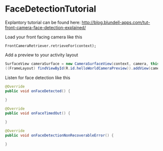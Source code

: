 FaceDetectionTutorial
=====================

Explantory tutorial can be found here: http://blog.blundell-apps.com/tut-front-camera-face-detection-explained/

Load your front facing camera like this

`FrontCameraRetriever.retrieveFor(context);`

Add a preview to your activity layout

```java
SurfaceView cameraSurface = new CameraSurfaceView(context, camera, this);
((FrameLayout) findViewById(R.id.helloWorldCameraPreview)).addView(cameraSurface);
```

Listen for face detection like this

```java
@Override
public void onFaceDetected() {
   
}

@Override
public void onFaceTimedOut() {

}

@Override
public void onFaceDetectionNonRecoverableError() {

}
```
